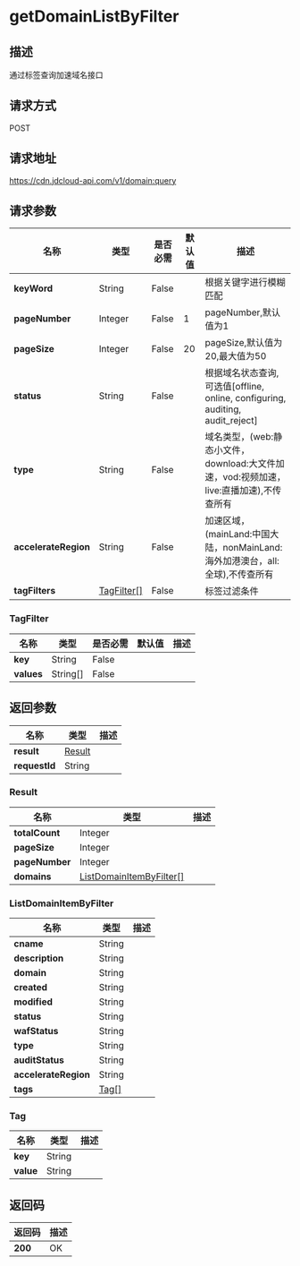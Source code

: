 # getDomainListByFilter


## 描述
通过标签查询加速域名接口

## 请求方式
POST

## 请求地址
https://cdn.jdcloud-api.com/v1/domain:query


## 请求参数
|名称|类型|是否必需|默认值|描述|
|---|---|---|---|---|
|**keyWord**|String|False| |根据关键字进行模糊匹配|
|**pageNumber**|Integer|False|1|pageNumber,默认值为1|
|**pageSize**|Integer|False|20|pageSize,默认值为20,最大值为50|
|**status**|String|False| |根据域名状态查询, 可选值[offline, online, configuring, auditing, audit_reject]|
|**type**|String|False| |域名类型，(web:静态小文件，download:大文件加速，vod:视频加速，live:直播加速),不传查所有|
|**accelerateRegion**|String|False| |加速区域，(mainLand:中国大陆，nonMainLand:海外加港澳台，all:全球),不传查所有|
|**tagFilters**|[TagFilter[]](getdomainlistbyfilter#tagfilter)|False| |标签过滤条件|

### <div id="tagfilter">TagFilter</div>
|名称|类型|是否必需|默认值|描述|
|---|---|---|---|---|
|**key**|String|False| | |
|**values**|String[]|False| | |

## 返回参数
|名称|类型|描述|
|---|---|---|
|**result**|[Result](getdomainlistbyfilter#result)| |
|**requestId**|String| |

### <div id="result">Result</div>
|名称|类型|描述|
|---|---|---|
|**totalCount**|Integer| |
|**pageSize**|Integer| |
|**pageNumber**|Integer| |
|**domains**|[ListDomainItemByFilter[]](getdomainlistbyfilter#listdomainitembyfilter)| |
### <div id="listdomainitembyfilter">ListDomainItemByFilter</div>
|名称|类型|描述|
|---|---|---|
|**cname**|String| |
|**description**|String| |
|**domain**|String| |
|**created**|String| |
|**modified**|String| |
|**status**|String| |
|**wafStatus**|String| |
|**type**|String| |
|**auditStatus**|String| |
|**accelerateRegion**|String| |
|**tags**|[Tag[]](getdomainlistbyfilter#tag)| |
### <div id="tag">Tag</div>
|名称|类型|描述|
|---|---|---|
|**key**|String| |
|**value**|String| |

## 返回码
|返回码|描述|
|---|---|
|**200**|OK|
